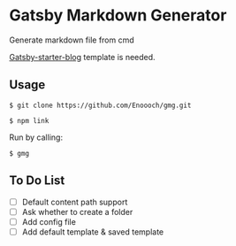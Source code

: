 # Gatsby Markdown Generator
Generate markdown file from cmd

[Gatsby-starter-blog](https://github.com/gatsbyjs/gatsby-starter-blog) template is needed.

## Usage
```
$ git clone https://github.com/Enoooch/gmg.git
```

```
$ npm link
```

Run by calling:
```
$ gmg
```

## To Do List
- [ ] Default content path support
- [ ] Ask whether to create a folder
- [ ] Add config file
- [ ] Add default template & saved template